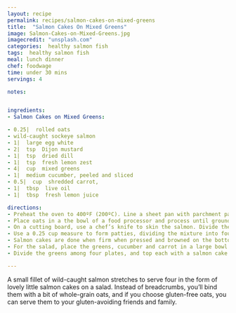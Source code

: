```yaml
---
layout: recipe
permalink: recipes/salmon-cakes-on-mixed-greens
title:  "Salmon Cakes On Mixed Greens"
image: Salmon-Cakes-on-Mixed-Greens.jpg
imagecredit: "unsplash.com"
categories:  healthy salmon fish
tags:  healthy salmon fish
meal: lunch dinner
chef: foodwage
time: under 30 mins
servings: 4

notes:


ingredients:
- Salmon Cakes on Mixed Greens:

- 0.25|  rolled oats
- wild-caught sockeye salmon
- 1|  large egg white
- 2|  tsp  Dijon mustard
- 1|  tsp  dried dill
- 1|  tsp  fresh lemon zest
- 4|  cup  mixed greens
- 1|  medium cucumber, peeled and sliced
- 0.5|  cup  shredded carrot,
- 1|  tbsp  live oil
- 1|  tbsp  fresh lemon juice

directions:
- Preheat the oven to 400ºF (200ºC). Line a sheet pan with parchment paper.
- Place oats in a the bowl of a food processor and process until ground to the texture of coarse crumbs.
- On a cutting board, use a chef’s knife to skin the salmon. Divide the salmon in half and cut half in 0.5 inch slices. Place the slices in the food processor. Finely chop the remaining salmon and reserve. Pulse the food processor 3 or 4 times to puree the salmon into the oats. Add the egg white, Dijon, dill and lemon zest and pulse to mix, scraping with a spatula and repeating to make sure it’s all incorporated. Add the chopped salmon and pulse once to mix.
- Use a 0.25 cup measure to form patties, dividing the mixture into four even portions and place on the prepared pan. Use dampened palms to flatten to 0.75 inch (19mm) thick rounds. Bake for 10 minutes.
- Salmon cakes are done when firm when pressed and browned on the bottom; transfer to a plate.
- For the salad, place the greens, cucumber and carrot in a large bowl. In a jar or small bowl mix the oil and lemon juice. Pour over the greens and toss to coat.
- Divide the greens among four plates, and top each with a salmon cake.

---
```


A small fillet of wild-caught salmon stretches to serve four in the form of lovely little salmon cakes on a salad. Instead of breadcrumbs, you’ll bind them with a bit of whole-grain oats, and if you choose gluten-free oats, you can serve them to your gluten-avoiding friends and family.